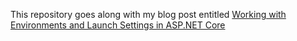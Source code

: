 This repository goes along with my blog post entitled [Working with Environments and Launch Settings in ASP.NET Core](https://www.exceptionnotfound.net/working-with-environments-and-launch-settings-in-asp-net-core/)
